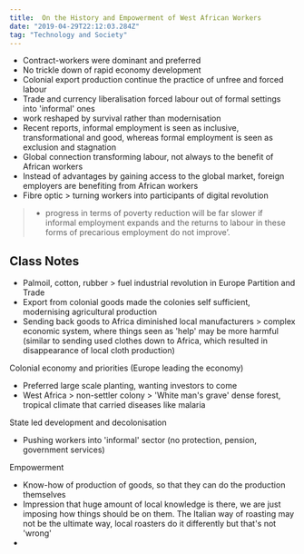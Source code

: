```yaml
---
title:  On the History and Empowerment of West African Workers
date: "2019-04-29T22:12:03.284Z"
tag: "Technology and Society"
---
```


- Contract-workers were dominant and preferred
- No trickle down of rapid economy development
- Colonial export production continue the practice of unfree and forced labour
- Trade and currency liberalisation forced labour out of formal settings into 'informal' ones
- work reshaped by survival rather than modernisation
- Recent reports, informal employment is seen as inclusive, transformational and good, whereas formal employment is seen as exclusion and stagnation
- Global connection transforming labour, not always to the benefit of African workers
- Instead of advantages by gaining access to the global market, foreign employers are benefiting from African workers
- Fibre optic \> turning workers into participants of digital revolution
> - progress in terms of poverty reduction will be far slower if informal employment expands and the returns to labour in these forms of precarious employment do not improve’.


## Class Notes
- Palmoil, cotton, rubber \> fuel industrial revolution in Europe
Partition and Trade
- Export from colonial goods made the colonies self sufficient, modernising agricultural production
- Sending back goods to Africa diminished local manufacturers \> complex economic system, where things seen as 'help' may be more harmful (similar to sending used clothes down to Africa, which resulted in disappearance of local cloth production)


Colonial economy and priorities (Europe leading the economy)
- Preferred large scale planting, wanting investors to come
- West Africa \> non-settler colony \> 'White man's grave' dense forest, tropical climate that carried diseases like malaria

State led development and decolonisation
- Pushing workers into 'informal' sector (no protection, pension, government services)

Empowerment
- Know-how of production of goods, so that they can do the production themselves
- Impression that huge amount of local knowledge is there, we are just imposing how things should be on them. The Italian way of roasting may not be the ultimate way, local roasters do it differently but that's not 'wrong'
-
